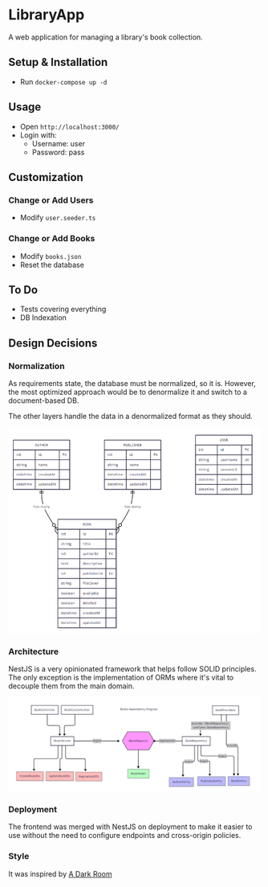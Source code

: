 # LibraryApp

A web application for managing a library's book collection.

## Setup & Installation

- Run `docker-compose up -d`

## Usage

- Open `http://localhost:3000/`
- Login with:
  - Username: user
  - Password: pass

## Customization

### Change or Add Users
- Modify `user.seeder.ts`

### Change or Add Books
- Modify `books.json`
- Reset the database

## To Do
- Tests covering everything
- DB Indexation

## Design Decisions

### Normalization
As requirements state, the database must be normalized, so it is. However, the most optimized approach would be to denormalize it and switch to a document-based DB.

The other layers handle the data in a denormalized format as they should.

![Database Diagram](psql-diagram.png)

### Architecture
NestJS is a very opinionated framework that helps follow SOLID principles. The only exception is the implementation of ORMs where it's vital to decouple them from the main domain.

![Architecture Diagram](books-dependency-diagram.png)

### Deployment
The frontend was merged with NestJS on deployment to make it easier to use without the need to configure endpoints and cross-origin policies.

### Style
It was inspired by [A Dark Room](https://adarkroom.doublespeakgames.com/)